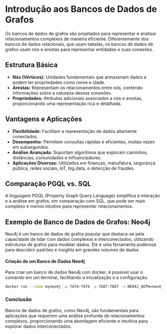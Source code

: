 #  Introdução aos Bancos de Dados de Grafos

Os bancos de dados de grafos são projetados para representar e analisar relacionamentos complexos de maneira eficiente. Diferentemente dos bancos de dados relacionais, que usam tabelas, os bancos de dados de grafos usam nós e arestas para representar entidades e suas conexões.

## Estrutura Básica

-   **Nós (Vértices):** Unidades fundamentais que armazenam dados e podem ter propriedades como nome e idade.
-   **Arestas:** Representam os relacionamentos entre nós, contendo informações sobre a natureza dessas conexões.
-   **Propriedades:** Atributos adicionais associados a nós e arestas, proporcionando uma representação rica e detalhada.

## Vantagens e Aplicações

-   **Flexibilidade:** Facilitam a representação de dados altamente conectados.
-   **Desempenho:** Permitem consultas rápidas e eficientes, muitas vezes em subsegundos.
-   **Análise Avançada:** Suportam algoritmos que exploram caminhos, distâncias, comunidades e influenciadores.
-   **Aplicações Diversas:** Utilizados em finanças, manufatura, segurança pública, redes sociais, IoT, big data, e detecção de fraudes.

## Comparação PGQL vs. SQL

A linguagem PGQL (Property Graph Query Language) simplifica a interação e a análise em grafos, em comparação com SQL, que pode ser mais complexo e menos intuitivo para representar relacionamentos.

## Exemplo de Banco de Dados de Grafos: Neo4j

Neo4j é um banco de dados de grafos popular que destaca-se pela capacidade de lidar com dados complexos e interconectados, utilizando estruturas de grafos para modelar dados. Ele é uma ferramenta poderosa para descobrir padrões e insights em grandes volumes de dados.

#### Criação de um Banco de Dados Neo4j

Para criar um banco de dados Neo4j com docker, é possível usar  o comando em um terminal, facilitando a inicialização e a configuração.
```bash
docker run --name myneo4j -p 7474:7474 -p 7687:7687 -e NEO4J_AUTH=neo4j/my-password -d neo4j
```



### Conclusão

Bancos de dados de grafos, como Neo4j, são fundamentais para aplicações que requerem uma análise profunda de relacionamentos complexos, proporcionando uma abordagem eficiente e intuitiva para explorar dados interconectados.